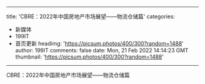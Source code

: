 
---
title: 'CBRE：2022年中国房地产市场展望——物流仓储篇'
categories: 
 - 新媒体
 - 199IT
 - 首页更新
headimg: 'https://picsum.photos/400/300?random=1488'
author: 199IT
comments: false
date: Mon, 21 Feb 2022 14:14:23 GMT
thumbnail: 'https://picsum.photos/400/300?random=1488'
---

<div>   
CBRE：2022年中国房地产市场展望——物流仓储篇  
</div>
            